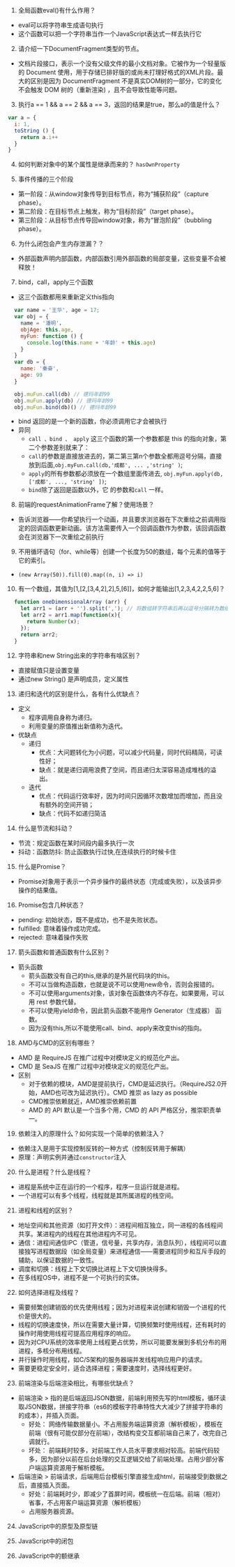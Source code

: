 1. 全局函数eval()有什么作用？
  - eval可以将字符串生成语句执行
  - 这个函数可以把一个字符串当作一个JavaScript表达式一样去执行它

2. 请介绍一下DocumentFragment类型的节点。
  - 文档片段接口，表示一个没有父级文件的最小文档对象。它被作为一个轻量版的 Document 使用，用于存储已排好版的或尚未打理好格式的XML片段。最大的区别是因为 DocumentFragment 不是真实DOM树的一部分，它的变化不会触发 DOM 树的（重新渲染) ，且不会导致性能等问题。

3. 执行a == 1 && a == 2 && a == 3，返回的结果是true，那么a的值是什么？
  ```js
  var a = {
    i: 1,
    toString () {
      return a.i++
    }
  }
  ```

4. 如何判断对象中的某个属性是继承而来的？ `hasOwnProperty`

5. 事件传播的三个阶段
  - 第一阶段：从window对象传导到目标节点，称为“捕获阶段”（capture phase）。
  - 第二阶段：在目标节点上触发，称为“目标阶段”（target phase）。
  - 第三阶段：从目标节点传导回window对象，称为“冒泡阶段”（bubbling phase）。

6. 为什么闭包会产生内存泄漏？？
  - 外部函数声明内部函数，内部函数引用外部函数的局部变量，这些变量不会被释放！

7. bind，call，apply三个函数
  - 这三个函数都用来重新定义this指向
  ```js
    var name = '王华', age = 17;
    var obj = {
      name = '潘明'，
      objAge: this.age,
      myFun: function () {
        console.log(this.name + '年龄' + this.age)
      }
    }
    var db = {
      name: '秦奋',
      age: 99
    }

    obj.muFun.call(db) // 德玛年龄99
    obj.muFun.apply(db) // 德玛年龄99
    obj.muFun.bind(db)() // 德玛年龄99
  ```
  - bind 返回的是一个新的函数，你必须调用它才会被执行
  - 异同
    + `call 、bind 、 apply` 这三个函数的第一个参数都是 this 的指向对象，第二个参数差别就来了：
    + `call`的参数是直接放进去的，第二第三第n个参数全都用逗号分隔，直接放到后面,`obj.myFun.call(db,'成都', ... ,'string' )`;
    + `apply`的所有参数都必须放在一个数组里面传进去, `obj.myFun.apply(db,['成都', ..., 'string' ])`;
    + `bind`除了返回是函数以外，它 的参数和`call` 一样。

8. 前端的requestAnimationFrame了解？使用场景？
  - 告诉浏览器——你希望执行一个动画，并且要求浏览器在下次重绘之前调用指定的回调函数更新动画。该方法需要传入一个回调函数作为参数，该回调函数会在浏览器下一次重绘之前执行

9. 不用循环语句（for、while等）创建一个长度为50的数组，每个元素的值等于它的索引。
  - `(new Array(50)).fill(0).map((n, i) => i)`

10. 有一个数组，其值为[1,[2,[3,4,2],2],5,[6]]，如何才能输出[1,2,3,4,2,2,5,6]？
  ```js
    function oneDimensionalArray (arr) {
      let arr1 = (arr + '').split(','); // 将数组转字符串后再以逗号分隔转为数组
      let arr2 = arr1.map(function(x){
        return Number(x);
      });
      return arr2;
    }
  ```

12. 字符串和new String出来的字符串有啥区别？
  - 直接赋值只是设置变量
  - 通过new String() 是声明成员，定义属性

13. 递归和迭代的区别是什么，各有什么优缺点？
  - 定义
    + 程序调用自身称为递归。
    + 利用变量的原值推出新值称为迭代。
  - 优缺点
    + 递归
      - 优点：大问题转化为小问题，可以减少代码量，同时代码精简，可读性好；
      - 缺点：就是递归调用浪费了空间，而且递归太深容易造成堆栈的溢出。
    + 迭代
      - 优点：代码运行效率好，因为时间只因循环次数增加而增加，而且没有额外的空间开销；
      - 缺点：代码不如递归简洁

14. 什么是节流和抖动？
  - 节流：规定函数在某时间段内最多执行一次
  - 抖动：函数防抖: 防止函数执行过快,在连续执行的时候卡住

15. 什么是Promise？
  - Promise对象用于表示一个异步操作的最终状态（完成或失败），以及该异步操作的结果值。

16. Promise包含几种状态？
  - pending: 初始状态，既不是成功，也不是失败状态。
  - fulfilled: 意味着操作成功完成。
  - rejected: 意味着操作失败

17. 箭头函数和普通函数有什么区别？
  - 箭头函数
    + 箭头函数没有自己的this,继承的是外层代码块的this。
    + 不可以当做构造函数，也就是说不可以使用new命令，否则会报错的。
    + 不可以使用arguments对象，该对象在函数体内不存在。如果要用，可以用 rest 参数代替。
    + 不可以使用yield命令，因此箭头函数不能用作 Generator（生成器） 函数。
    + 因为没有this,所以不能使用call、bind、apply来改变this的指向。

18. AMD与CMD的区别有哪些？
  - AMD 是 RequireJS 在推广过程中对模块定义的规范化产出。
  - CMD 是 SeaJS 在推广过程中对模块定义的规范化产出。
  - 区别
    + 对于依赖的模块，AMD是提前执行，CMD是延迟执行。（RequireJS2.0开始，AMD也可改为延迟执行）。CMD 推崇 as lazy as possible
    + CMD推崇依赖就近，AMD推崇依赖前置
    + AMD 的 API 默认是一个当多个用，CMD 的 API 严格区分，推崇职责单一。

19. 依赖注入的原理什么？如何实现一个简单的依赖注入？
  - 依赖注入是用于实现控制反转的一种方式（控制反转用于解耦）
  - 原理：声明实例并通过`constructor`注入

20. 什么是进程？什么是线程？
  - 进程是系统中正在运行的一个程序，程序一旦运行就是进程。
  - 一个进程可以有多个线程，线程就是其所属进程的栈空间。

21. 进程和线程的区别？
  - 地址空间和其他资源（如打开文件）：进程间相互独立，同一进程的各线程间共享。某进程内的线程在其他进程内不可见。
  - 通信：进程间通信IPC（管道，信号量，共享内存，消息队列），线程间可以直接独写进程数据段（如全局变量）来进程通信——需要进程同步和互斥手段的辅助，以保证数据的一致性。
  - 调度和切换：线程上下文切换比进程上下文切换快得多。
  - 在多线程OS中，进程不是一个可执行的实体。

22. 如何选择进程及线程？
  - 需要频繁创建销毁的优先使用线程；因为对进程来说创建和销毁一个进程的代价是很大的。
  - 线程的切换速度快，所以在需要大量计算，切换频繁时使用线程，还有耗时的操作时用使用线程可提高应用程序的响应。
  - 因为对CPU系统的效率使用上线程更占优势，所以可能要发展到多机分布的用进程，多核分布用线程。
  - 并行操作时用线程，如C/S架构的服务器端并发线程响应用户的请求。
  - 需要更稳定安全时，适合选择进程；需要速度时，选择线程更好。

23. 前端渲染与后端渲染相比，有哪些优缺点？
  - 前端渲染 > 指的是后端返回JSON数据，前端利用预先写的html模板，循环读取JSON数据，拼接字符串（es6的模板字符串特性大大减少了拼接字符串的的成本），并插入页面。
    + 好处： 网络传输数据量小。不占用服务端运算资源（解析模板），模板在前端（很有可能仅部分在前端），改结构变交互都前端自己来了，改完自己调就行。
    + 坏处： 前端耗时较多，对前端工作人员水平要求相对较高。前端代码较多，因为部分以前在后台处理的交互逻辑交给了前端处理。占用少部分客户端运算资源用于解析模板。
  - 后端渲染 > 前端请求，后端用后台模板引擎直接生成html，前端接受到数据之后，直接插入页面。
    + 好处：前端耗时少，即减少了首屏时间，模板统一在后端。前端（相对）省事，不占用客户端运算资源（解析模板）
    + 占用服务器资源。

24. JavaScript中的原型及原型链

25. JavaScript中的闭包

36. JavaScript中的额继承
